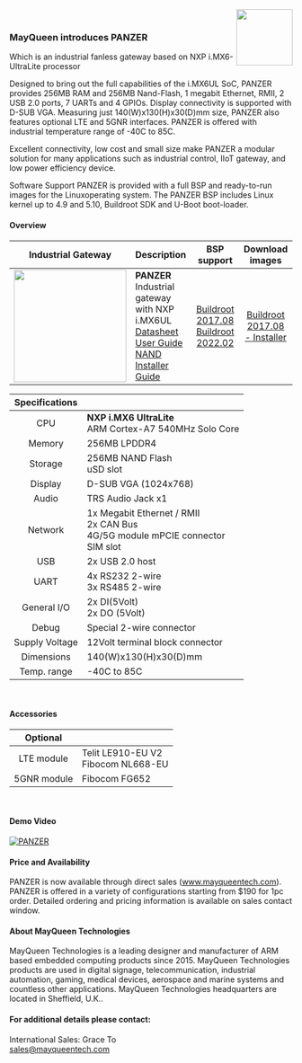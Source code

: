 <img src="https://www.mayqueentech.com/images/nutsboard.png" width="100" align="right">
<br>

### MayQueen introduces PANZER
Which is an industrial fanless gateway based on NXP i.MX6-UltraLite processor

Designed to bring out the full capabilities of the i.MX6UL SoC, PANZER provides 256MB RAM and 256MB Nand-Flash, 1 megabit Ethernet, RMII, 2 USB 2.0 ports, 7 UARTs and 4 GPIOs. Display connectivity is supported with D-SUB VGA. Measuring just 140(W)x130(H)x30(D)mm size, PANZER also features optional LTE and 5GNR interfaces. PANZER is offered with industrial temperature range of -40C to 85C.

Excellent connectivity, low cost and small size make PANZER a modular solution for many applications such as industrial control, IIoT gateway, and low power efficiency device.

Software Support
PANZER is provided with a full BSP and ready-to-run images for the Linuxoperating system.
The PANZER BSP includes Linux kernel up to 4.9 and 5.10, Buildroot SDK and U-Boot boot-loader.
<br>

#### Overview
|                         Industrial Gateway                        | Description                                                  |                       BSP support                       |                       Download images                        |
| :----------------------------------------------------------: | :----------------------------------------------------------- | :---------------------------------------------------------: | :----------------------------------------------------------: |
| <img src="https://www.mayqueentech.com/images/panzer.png" width="200"/> | **PANZER** <br /> Industrial gateway with NXP i.MX6UL <br/> [Datasheet](https://github.com/mayqueen-lab/documents/raw/master/datasheets/panzer.pdf) <br /> [User Guide](https://github.com/mayqueen-lab/documents/raw/master/quickguide/MQ_PANZER_Quick_Guide.pdf) <br />[NAND Installer Guide](https://github.com/mayqueen-lab/documents/blob/master/quickguide/PANZER_NAND_Installer_User_Manual.pdf)  | [Buildroot 2017.08](https://github.com/mayqueen-lab/buildroot/tree/201708-nxp-1.0.0-ga-wip) <br /> [Buildroot 2022.02](https://github.com/mayqueen-lab/buildroot/tree/202002-mq-1.0.0-ga-lioncatzoo) | [Buildroot 2017.08 - Installer](https://www.dropbox.com/s/7qayt56jy8ieq93/20171220_panzer_buildroot-v201708_installer.zip?dl=0) |


|                         Specifications                         |                                                   |
| :----------------------------------------------------------: | :----------------------------------------------------------- |
| CPU | **NXP i.MX6 UltraLite** <br />    ARM Cortex-A7 540MHz Solo Core |
| Memory | 256MB LPDDR4 |
| Storage | 256MB NAND Flash <br /> uSD slot|
| Display | D-SUB VGA (1024x768) |
| Audio | TRS Audio Jack x1 |
| Network | 1x Megabit Ethernet / RMII <br /> 2x CAN Bus <br />4G/5G module mPCIE connector <br /> SIM slot |
| USB | 2x USB 2.0 host |
| UART | 4x RS232 2-wire <br /> 3x RS485 2-wire |
| General I/O | 2x DI(5Volt) <br /> 2x DO (5Volt) |
| Debug | Special 2-wire connector |
| Supply Voltage | 12Volt terminal block connector |
| Dimensions | 140(W)x130(H)x30(D)mm |
| Temp. range | -40C to 85C |
<br>

#### Accessories

|                         Optional                         |                                                   |
| :----------------------------------------------------------: | :----------------------------------------------------------- |
| LTE module | Telit LE910-EU V2 <br /> Fibocom NL668-EU|
| 5GNR module | Fibocom FG652|
<br>

#### Demo Video
[![PANZER](https://res.cloudinary.com/marcomontalbano/image/upload/v1700847760/video_to_markdown/images/youtube--B2_YF99YrIs-c05b58ac6eb4c4700831b2b3070cd403.jpg)](https://www.youtube.com/watch?v=B2_YF99YrIs "PANZER")
<br>

#### Price and Availability
PANZER is now available through direct sales (www.mayqueentech.com).
PANZER is offered in a variety of configurations starting from $190 for 1pc order.
Detailed ordering and pricing information is available on sales contact window.
<br>

#### About MayQueen Technologies
MayQueen Technologies is a leading designer and manufacturer of ARM based embedded computing products since 2015.
MayQueen Technologies products are used in digital signage, telecommunication, industrial automation, gaming, medical devices, aerospace and marine systems and countless other applications.
MayQueen Technologies headquarters are located in Sheffield, U.K..
<br>

#### For additional details please contact:

International Sales: Grace To
<br> 
sales@mayqueentech.com 


